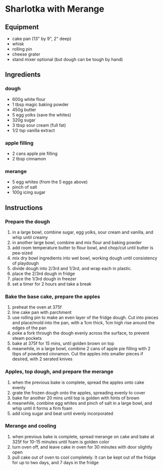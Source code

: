 # Sharlotka with Merange

## Equipment

- cake pan (13" by 9", 2" deep)
- whisk
- rolling pin
- cheese grater
- stand mixer optional (but dough can be tough by hand)

## Ingredients

### dough

- 600g white flour
- 1 tbsp magic baking powder
- 450g butter
- 5 egg yolks (save the whites)
- 320g sugar
- 3 tbsp sour cream (full fat)
- 1/2 tsp vanilla extract

### apple filling

- 2 cans apple pie filling
- 2 tbsp cinnamon

### merange
- 5 egg whites (from the 5 eggs above)
- pinch of salt
- 100g icing sugar

## Instructions

### Prepare the dough

1. in a large bowl, combine sugar, egg yolks, sour cream and vanilla, and whip until creamy
2. in another large bowl, combine and mix flour and baking powder
3. add room temperature butter to flour bowl, and chop/cut until butter is pea-sized
4. mix dry bowl ingredients into wet bowl, working dough until consistency of playdough
5. divide dough into 2/3rd and 1/3rd, and wrap each in plastic.
6. place the 2/3rd dough in fridge
7. place the 1/3rd dough in freezer
8. set a timer for 2 hours and take a break

### Bake the base cake, prepare the apples

1. preheat the oven at 375f
2. line cake pan with parchment
3. use rolling pin to make an even layer of the fridge dough. Cut into pieces and place/mold into the pan, with a 1cm thick, 1cm high rise around the edges of the pan
4. poke a fork through the dough evenly across the surface, to prevent steam pockets
5. bake at 375f for 15 mins, until golden brown on top
6. meanwhile, in a large bowl, combine 2 cans of apple pie filling with 2 tbps of powdered cinnamon. Cut the apples into smaller pieces if desired, with 2 serated knives

### Apples, top dough, and prepare the merange
1. when the previous bake is complete, spread the apples onto cake evenly
2. grate the frozen dough onto the apples, spreading evenly to cover
3. bake for another 20 mins until top is golden with hints of brown
4. meanwhile, combine egg whites and pinch of salt in a large bowl, and whip until it forms a firm foam
5. add icing sugar and beat until evenly incorporated

### Merange and cooling

1. when previous bake is complete, spread merange on cake and
bake at 325f for 10-15 minutes until foam is golden color
2. turn oven off, and leave cake in oven for 30 minutes with door slightly open
3. pull cake out of oven to cool completely. It can be kept out of the fridge for up to two days, and 7 days in the fridge